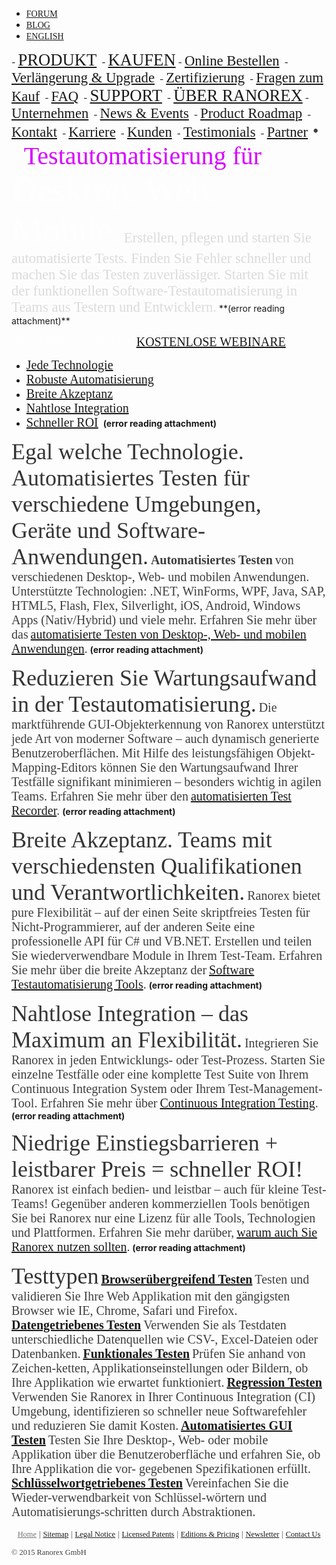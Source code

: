 - <a href="http://www.ranorex.com/forum/" rel="noopener" class="external-link" target="_blank" style="font-family:Verdana;color:#dca0dff;">FORUM</a> 
- <a href="http://www.ranorex.com/blog/" rel="noopener" class="external-link" target="_blank" style="font-family:Verdana;color:#dca0dff;">BLOG</a> 
- <a href="http://www.ranorex.com/" rel="noopener" class="external-link" target="_blank" style="font-family:Verdana;color:#dca0dff;">ENGLISH</a> 

<p style="text-align:center;margin:0"> 
</p>
- <a href="http://www.ranorex.de/produkt.html" rel="noopener" class="external-link" target="_blank" style="font-family:Verdana;font-size:20pt;color:#dca0dff;">PRODUKT</a> 
- <a href="http://www.ranorex.de/kaufen.html" rel="noopener" class="external-link" target="_blank" style="font-family:Verdana;font-size:20pt;color:#dca0dff;">KAUFEN</a>
	- <a href="http://www.ranorex.de/kaufen/online-bestellen.html" rel="noopener" class="external-link" target="_blank" style="font-family:Verdana;font-size:17pt;color:#dca0dff;">Online Bestellen</a> 
	- <a href="http://www.ranorex.de/kaufen/verlaengerung-upgrade.html" rel="noopener" class="external-link" target="_blank" style="font-family:Verdana;font-size:17pt;color:#dca0dff;">Verlängerung & Upgrade</a> 
	- <a href="http://www.ranorex.de/kaufen/zertifizierung.html" rel="noopener" class="external-link" target="_blank" style="font-family:Verdana;font-size:17pt;color:#dca0dff;">Zertifizierung</a> 
	- <a href="http://www.ranorex.de/kaufen/fragen-zum-kauf.html" rel="noopener" class="external-link" target="_blank" style="font-family:Verdana;font-size:17pt;color:#dca0dff;">Fragen zum Kauf</a> 
	- <a href="http://www.ranorex.com/purchase/buy-now.html#faq" rel="noopener" class="external-link" target="_blank" style="font-family:Verdana;font-size:17pt;color:#dca0dff;">FAQ</a> 
- <a href="http://www.ranorex.de/support.html" rel="noopener" class="external-link" target="_blank" style="font-family:Verdana;font-size:20pt;color:#dca0dff;">SUPPORT</a> 
- <a href="http://www.ranorex.de/unternehmen.html" rel="noopener" class="external-link" target="_blank" style="font-family:Verdana;font-size:20pt;color:#dca0dff;">ÜBER RANOREX</a>
	- <a href="http://www.ranorex.de/unternehmen.html" rel="noopener" class="external-link" target="_blank" style="font-family:Verdana;font-size:17pt;color:#dca0dff;">Unternehmen</a> 
	- <a href="http://www.ranorex.de/unternehmen/news-events.html" rel="noopener" class="external-link" target="_blank" style="font-family:Verdana;font-size:17pt;color:#dca0dff;">News & Events</a> 
	- <a href="http://www.ranorex.de/unternehmen/product-roadmap.html" rel="noopener" class="external-link" target="_blank" style="font-family:Verdana;font-size:17pt;color:#dca0dff;">Product Roadmap</a> 
	- <a href="http://www.ranorex.de/unternehmen/kontakt.html" rel="noopener" class="external-link" target="_blank" style="font-family:Verdana;font-size:17pt;color:#dca0dff;">Kontakt</a> 
	- <a href="http://www.ranorex.de/unternehmen/karriere.html" rel="noopener" class="external-link" target="_blank" style="font-family:Verdana;font-size:17pt;color:#dca0dff;">Karriere</a> 
	- <a href="http://www.ranorex.de/unternehmen/kunden.html" rel="noopener" class="external-link" target="_blank" style="font-family:Verdana;font-size:17pt;color:#dca0dff;">Kunden</a> 
	- <a href="http://www.ranorex.de/unternehmen/testimonials.html" rel="noopener" class="external-link" target="_blank" style="font-family:Verdana;font-size:17pt;color:#dca0dff;">Testimonials</a> 
	- <a href="http://www.ranorex.de/unternehmen/partner.html" rel="noopener" class="external-link" target="_blank" style="font-family:Verdana;font-size:17pt;color:#dca0dff;">Partner</a> 
		<span style="font-family:Verdana;font-size:20pt;color:#3e3e3eff;">•</span>	
      
<span style="font-family:ArialMT;font-size:30pt;color:#d605ff;">Testautomatisierung für</span>
<span style="font-family:ArialMT;font-size:42pt;color:#fffefeff;">Desktop. Web. Mobile.</span>
<span style="font-family:ArialMT;font-size:17pt;color:#dbdbdbff;">Erstellen, pflegen und starten Sie automatisierte Tests. Finden Sie Fehler schneller und machen Sie das Testen zuverlässiger. Starten Sie mit der funktionellen Software-Testautomatisierung in Teams aus Testern und Entwicklern.</span>
 **(error reading attachment)**

<a href="http://www.ranorex.de/testversion.html" rel="noopener" class="external-link" target="_blank" style="font-family:Verdana;font-size:15pt;color:#fffefeff;">KOSTENLOS TESTEN</a> <a href="http://www.ranorex.de/automatisiertes-testen-webinare.html" rel="noopener" class="external-link" target="_blank" style="font-family:Verdana;font-size:15pt;color:#dca0dff;">KOSTENLOSE WEBINARE</a> 
- <a href="http://www.ranorex.de/#c7008" rel="noopener" class="external-link" target="_blank" style="font-family:ArialMT;font-size:15pt;color:#dca0dff;">Jede Technologie</a> 
- <a href="http://www.ranorex.de/#c7010" rel="noopener" class="external-link" target="_blank" style="font-family:ArialMT;font-size:15pt;color:#dca0dff;">Robuste Automatisierung</a> 
- <a href="http://www.ranorex.de/#c7014" rel="noopener" class="external-link" target="_blank" style="font-family:ArialMT;font-size:15pt;color:#dca0dff;">Breite Akzeptanz</a> 
- <a href="http://www.ranorex.de/#c7016" rel="noopener" class="external-link" target="_blank" style="font-family:ArialMT;font-size:15pt;color:#dca0dff;">Nahtlose Integration</a> 
- <a href="http://www.ranorex.de/#c7018" rel="noopener" class="external-link" target="_blank" style="font-family:ArialMT;font-size:15pt;color:#dca0dff;">Schneller ROI</a> 
 **(error reading attachment)**
 
<span style="font-family:ArialMT;font-size:27pt;color:#343434ff;">Egal welche Technologie. Automatisiertes Testen für verschiedene Umgebungen, Geräte und Software-Anwendungen.</span>
<span style="font-family:Arial-BoldMT;font-size:15pt;color:#3e3e3eff;"><b>Automatisiertes Testen</b></span> <span style="font-family:ArialMT;font-size:15pt;color:#3e3e3eff;">von verschiedenen Desktop-, Web- und mobilen Anwendungen. Unterstützte Technologien: .NET, WinForms, WPF, Java, SAP, HTML5, Flash, Flex, Silverlight, iOS, Android, Windows Apps (Nativ/Hybrid) und viele mehr. Erfahren Sie mehr über das</span> <a href="http://www.ranorex.de/automate-testing-of-desktop-web-mobile-software.html" rel="noopener" class="external-link" target="_blank" style="font-family:ArialMT;font-size:15pt;color:#dca0dff;">automatisierte Testen von Desktop-, Web- und mobilen Anwendungen</a><span style="font-family:ArialMT;font-size:15pt;color:#3e3e3eff;">.</span>
 **(error reading attachment)**

<span style="font-family:ArialMT;font-size:27pt;color:#343434ff;">Reduzieren Sie Wartungsaufwand in der Testautomatisierung.</span>
<span style="font-family:ArialMT;font-size:15pt;color:#3e3e3eff;">Die marktführende GUI-Objekterkennung von Ranorex unterstützt jede Art von moderner Software – auch dynamisch generierte Benutzeroberflächen. Mit Hilfe des leistungsfähigen Objekt-Mapping-Editors können Sie den Wartungsaufwand Ihrer Testfälle signifikant minimieren – besonders wichtig in agilen Teams. Erfahren Sie mehr über den</span> <a href="http://www.ranorex.de/produkt/ranorex-recorder.html" rel="noopener" class="external-link" target="_blank" style="font-family:ArialMT;font-size:15pt;color:#dca0dff;">automatisierten Test Recorder</a><span style="font-family:ArialMT;font-size:15pt;color:#3e3e3eff;">.</span>
 **(error reading attachment)**

<span style="font-family:ArialMT;font-size:27pt;color:#343434ff;">Breite Akzeptanz. Teams mit verschiedensten Qualifikationen und Verantwortlichkeiten.</span>
<span style="font-family:ArialMT;font-size:15pt;color:#3e3e3eff;">Ranorex bietet pure Flexibilität – auf der einen Seite skriptfreies Testen für Nicht-Programmierer, auf der anderen Seite eine professionelle API für C# und VB.NET. Erstellen und teilen Sie wiederverwendbare Module in Ihrem Test-Team. Erfahren Sie mehr über die breite Akzeptanz der</span> <a href="http://www.ranorex.de/testautomatisierung-tools.html" rel="noopener" class="external-link" target="_blank" style="font-family:ArialMT;font-size:15pt;color:#dca0dff;">Software Testautomatisierung Tools</a><span style="font-family:ArialMT;font-size:15pt;color:#3e3e3eff;">.</span>
 **(error reading attachment)**

<span style="font-family:ArialMT;font-size:27pt;color:#343434ff;">Nahtlose Integration – das Maximum an Flexibilität.</span> 
<span style="font-family:ArialMT;font-size:15pt;color:#3e3e3eff;">Integrieren Sie Ranorex in jeden Entwicklungs- oder Test-Prozess. Starten Sie einzelne Testfälle oder eine komplette Test Suite von Ihrem Continuous Integration System oder Ihrem Test-Management-Tool. Erfahren Sie mehr über</span> <a href="http://www.ranorex.com/blog/integrate-ranorex-in-any-continuous-integration-process" rel="noopener" class="external-link" target="_blank" style="font-family:ArialMT;font-size:15pt;color:#dca0dff;">Continuous Integration Testing</a><span style="font-family:ArialMT;font-size:15pt;color:#3e3e3eff;">.</span>
 **(error reading attachment)**

<span style="font-family:ArialMT;font-size:27pt;color:#343434ff;">Niedrige Einstiegsbarrieren + leistbarer Preis = schneller ROI!</span> 
<span style="font-family:ArialMT;font-size:15pt;color:#3e3e3eff;">Ranorex ist einfach bedien- und leistbar – auch für kleine Test-Teams! Gegenüber anderen kommerziellen Tools benötigen Sie bei Ranorex nur eine Lizenz für alle Tools, Technologien und Plattformen. Erfahren Sie mehr darüber,</span> <a href="http://www.ranorex.de/tour.html" rel="noopener" class="external-link" target="_blank" style="font-family:ArialMT;font-size:15pt;color:#dca0dff;">warum auch Sie Ranorex nutzen sollten</a><span style="font-family:ArialMT;font-size:15pt;color:#3e3e3eff;">.</span>
 **(error reading attachment)**

<span style="font-family:ArialMT;font-size:27pt;color:#343434ff;">Testtypen</span>
		<a href="http://www.ranorex.com/blog/cross-browser-test-automation" rel="noopener" class="external-link" target="_blank" style="font-family:Arial-BoldMT;font-size:15pt;color:#dca0dff;"><b>Browserübergreifend Testen</b></a> <span style="font-family:ArialMT;font-size:15pt;color:#3e3e3eff;">Testen und validieren Sie Ihre Web Applikation mit den gängigsten Browser wie IE, Chrome, Safari und Firefox.</span> 
		<a href="http://www.ranorex.de/support/user-guide-20/lesson-3-data-driven-testing.html" rel="noopener" class="external-link" target="_blank" style="font-family:Arial-BoldMT;font-size:15pt;color:#dca0dff;"><b>Datengetriebenes Testen</b></a> <span style="font-family:ArialMT;font-size:15pt;color:#3e3e3eff;">Verwenden Sie als Testdaten unterschiedliche Datenquellen wie CSV-, Excel-Dateien oder Datenbanken.</span> 
		<a href="http://www.ranorex.com/automated-functional-testing.html" rel="noopener" class="external-link" target="_blank" style="font-family:Arial-BoldMT;font-size:15pt;color:#dca0dff;"><b>Funktionales Testen</b></a> <span style="font-family:ArialMT;font-size:15pt;color:#3e3e3eff;">Prüfen Sie anhand von Zeichen-ketten, Applikationseinstellungen oder Bildern, ob Ihre Applikation wie erwartet funktioniert.</span> 
		<a href="http://www.ranorex.com/blog/automated-regression-testing-with-ranorex" rel="noopener" class="external-link" target="_blank" style="font-family:Arial-BoldMT;font-size:15pt;color:#dca0dff;"><b>Regression Testen</b></a> <span style="font-family:ArialMT;font-size:15pt;color:#3e3e3eff;">Verwenden Sie Ranorex in Ihrer Continuous Integration (CI) Umgebung, identifizieren so schneller neue Softwarefehler und reduzieren Sie damit Kosten.</span> 
		<a href="http://www.ranorex.com/automated-gui-testing-tools.html" rel="noopener" class="external-link" target="_blank" style="font-family:Arial-BoldMT;font-size:15pt;color:#dca0dff;"><b>Automatisiertes GUI Testen</b></a> <span style="font-family:ArialMT;font-size:15pt;color:#3e3e3eff;">Testen Sie Ihre Desktop-, Web- oder mobile Applikation über die Benutzeroberfläche und erfahren Sie, ob Ihre Applikation die vor- gegebenen Spezifikationen erfüllt.</span> 
		<a href="http://www.ranorex.com/blog/keyword-driven-test-automation-framework" rel="noopener" class="external-link" target="_blank" style="font-family:Arial-BoldMT;font-size:15pt;color:#dca0dff;"><b>Schlüsselwortgetriebenes Testen</b></a> <span style="font-family:ArialMT;font-size:15pt;color:#3e3e3eff;">Vereinfachen Sie die Wieder-verwendbarkeit von Schlüssel-wörtern und Automatisierungs-schritten durch Abstraktionen.</span> 


<p style="text-align:center;margin:0"><a href="http://www.ranorex.com/" rel="noopener" class="external-link" target="_blank" style="font-family:ArialMT;font-size:9.333333015441895pt;color:#757575ff;">Home</a> <span style="font-family:ArialMT;font-size:9.333333015441895pt;color:#3e3e3eff;">|</span> <a href="http://www.ranorex.de/sitemap.html" rel="noopener" class="external-link" target="_blank" style="font-family:ArialMT;font-size:9.333333015441895pt;color:#dca0dff;">Sitemap</a> <span style="font-family:ArialMT;font-size:9.333333015441895pt;color:#3e3e3eff;">|</span> <a href="http://www.ranorex.de/legal.html" rel="noopener" class="external-link" target="_blank" style="font-family:ArialMT;font-size:9.333333015441895pt;color:#dca0dff;">Legal Notice</a> <span style="font-family:ArialMT;font-size:9.333333015441895pt;color:#3e3e3eff;">|</span> <a href="http://www.ranorex.de/licensed-patents.html" rel="noopener" class="external-link" target="_blank" style="font-family:ArialMT;font-size:9.333333015441895pt;color:#dca0dff;">Licensed Patents</a> <span style="font-family:ArialMT;font-size:9.333333015441895pt;color:#3e3e3eff;">|</span> <a href="http://www.ranorex.de/kaufen/online-bestellen.html" rel="noopener" class="external-link" target="_blank" style="font-family:ArialMT;font-size:9.333333015441895pt;color:#dca0dff;">Editions & Pricing</a> <span style="font-family:ArialMT;font-size:9.333333015441895pt;color:#3e3e3eff;">|</span> <a href="http://www.ranorex.de/newsletter.html" rel="noopener" class="external-link" target="_blank" style="font-family:ArialMT;font-size:9.333333015441895pt;color:#dca0dff;">Newsletter</a> <span style="font-family:ArialMT;font-size:9.333333015441895pt;color:#3e3e3eff;">|</span> <a href="http://www.ranorex.de/unternehmen/kontakt.html" rel="noopener" class="external-link" target="_blank" style="font-family:ArialMT;font-size:9.333333015441895pt;color:#dca0dff;">Contact Us</a> 












<span style="font-family:ArialMT;font-size:9.333333015441895pt;color:#3e3e3eff;">© 2015 Ranorex GmbH</span> 


</p>